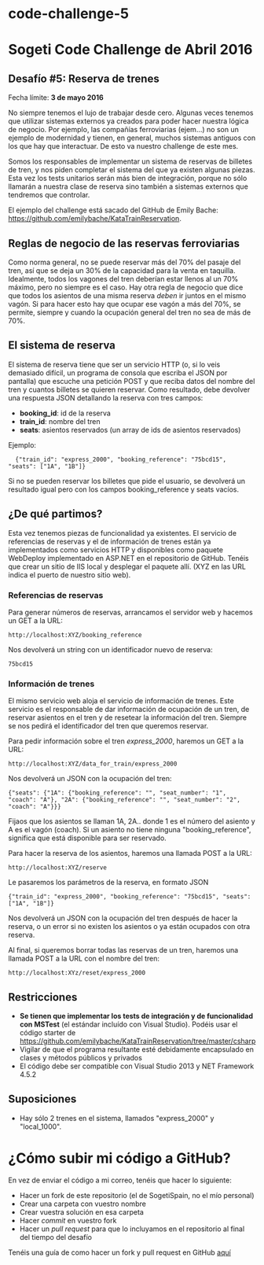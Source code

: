 # code-challenge-5
Sogeti Code Challenge de Abril 2016
=====================================
Desafío #5: Reserva de trenes
-----------------------------------
Fecha límite: **3 de mayo 2016**

No siempre tenemos el lujo de trabajar desde cero. Algunas veces tenemos que utilizar sistemas externos ya creados para poder hacer nuestra lógica de negocio. Por ejemplo, las compañías ferroviarias (ejem...) no son un ejemplo de modernidad y tienen, en general, muchos sistemas antiguos con los que hay que interactuar. De esto va nuestro challenge de este mes.

Somos los responsables de implementar un sistema de reservas de billetes de tren, y nos piden completar el sistema del que ya existen algunas piezas. Esta vez los tests unitarios serán más bien de integración, porque no sólo llamarán a nuestra clase de reserva sino también a sistemas externos que tendremos que controlar.

El ejemplo del challenge está sacado del GitHub de Emily Bache: https://github.com/emilybache/KataTrainReservation.

Reglas de negocio de las reservas ferroviarias
----------------------------------------------
Como norma general, no se puede reservar más del 70% del pasaje del tren, así que se deja un 30% de la capacidad para la venta en taquilla. Idealmente, todos los vagones del tren deberían estar llenos al un 70% máximo, pero no siempre es el caso. Hay otra regla de negocio que dice que todos los asientos de una misma reserva _deben_ ir juntos en el mismo vagón. Si para hacer esto hay que ocupar ese vagón a más del 70%, se permite, siempre y cuando la ocupación general del tren no sea de más de 70%.  

El sistema de reserva
---------------------
El sistema de reserva tiene que ser un servicio HTTP (o, si lo veis demasiado difícil, un programa de consola que escriba el JSON por pantalla) que escuche una petición POST y que reciba datos del nombre del tren y cuantos billetes se quieren reservar. Como resultado, debe devolver una respuesta JSON detallando la reserva con tres campos: 

* **booking_id**: id de la reserva
* **train_id**: nombre del tren
* **seats**: asientos reservados (un array de ids de asientos reservados)

Ejemplo:
```
  {"train_id": "express_2000", "booking_reference": "75bcd15", "seats": ["1A", "1B"]}
```
Si no se pueden reservar los billetes que pide el usuario, se devolverá un resultado igual pero con los campos booking_reference y seats vacíos.

¿De qué partimos?
-----------------
Esta vez tenemos piezas de funcionalidad ya existentes. El servicio de referencias de reservas y el de información de trenes están ya implementados como servicios HTTP y disponibles como paquete WebDeploy implementado en ASP.NET en el repositorio de GitHub. Tenéis que crear un sitio de IIS local y desplegar el paquete allí. (XYZ en las URL indica el puerto de nuestro sitio web).

### Referencias de reservas
Para generar números de reservas, arrancamos el servidor web y hacemos un GET a la URL:
```
http://localhost:XYZ/booking_reference
```
Nos devolverá un string con un identificador nuevo de reserva:
```
75bcd15
```
### Información de trenes
El mismo servicio web aloja el servicio de información de trenes. Este servicio es el responsable de dar información de ocupación de un tren, de reservar asientos en el tren y de resetear la información del tren. Siempre se nos pedirá el identificador del tren que queremos reservar.

Para pedir información sobre el tren _express_2000_, haremos un GET a la URL:
```
http://localhost:XYZ/data_for_train/express_2000
```
Nos devolverá un JSON con la ocupación del tren:
```
{"seats": {"1A": {"booking_reference": "", "seat_number": "1", "coach": "A"}, "2A": {"booking_reference": "", "seat_number": "2", "coach": "A"}}}
```
Fijaos que los asientos se llaman 1A, 2A.. donde 1 es el número del asiento y A es el vagón (coach). Si un asiento no tiene ninguna "booking_reference", significa que está disponible para ser reservado.

Para hacer la reserva de los asientos, haremos una llamada POST a la URL:
```
http://localhost:XYZ/reserve
```
Le pasaremos los parámetros de la reserva, en formato JSON
```
{"train_id": "express_2000", "booking_reference": "75bcd15", "seats": ["1A", "1B"]}
```
Nos devolverá un JSON con la ocupación del tren después de hacer la reserva, o un error si no existen los asientos o ya están ocupados con otra reserva.

Al final, si queremos borrar todas las reservas de un tren, haremos una llamada POST a la URL con el nombre del tren:
```
http://localhost:XYz/reset/express_2000
```

Restricciones
-------------
*  **Se tienen que implementar los tests de integración y de funcionalidad con MSTest** (el estándar incluído con Visual Studio). Podéis usar el código starter de https://github.com/emilybache/KataTrainReservation/tree/master/csharp
* Vigilar de que el programa resultante esté debidamente encapsulado en clases y métodos públicos y privados
* El código debe ser compatible con Visual Studio 2013 y NET Framework 4.5.2

Suposiciones
------------
* Hay sólo 2 trenes en el sistema, llamados "express_2000" y "local_1000". 


¿Cómo subir mi código a GitHub?
===============================
En vez de enviar el código a mi correo, tenéis que hacer lo siguiente:
* Hacer un fork de este repositorio (el de SogetiSpain, no el mío personal)
* Crear una carpeta con vuestro nombre
* Crear vuestra solución en esa carpeta
* Hacer _commit_ en vuestro fork
* Hacer un _pull request_ para que lo incluyamos en el repositorio al final del tiempo del desafío

Tenéis una guía de como hacer un fork y pull request en GitHub [aquí](https://help.github.com/articles/fork-a-repo/)




